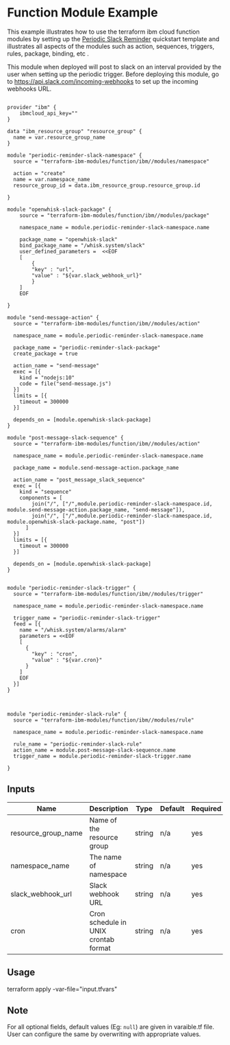 # Function Module Example

This example illustrates how to use the terraform ibm cloud function modules by setting up the [Periodic Slack Reminder](https://cloud.ibm.com/docs/openwhisk?topic=openwhisk-templates#slack-reminder-template) quickstart template and illustrates all aspects of the modules such as action, sequences, triggers, rules, package, binding, etc . 

This module when deployed will post to slack on an interval provided by the user when setting up the periodic trigger. Before deploying this module, go to https://api.slack.com/incoming-webhooks to set up the incoming webhooks URL.


```hcl

provider "ibm" {
    ibmcloud_api_key=""
}

data "ibm_resource_group" "resource_group" {
  name = var.resource_group_name
}

module "periodic-reminder-slack-namespace" {
  source = "terraform-ibm-modules/function/ibm//modules/namespace"

  action = "create"
  name = var.namespace_name
  resource_group_id = data.ibm_resource_group.resource_group.id

}

module "openwhisk-slack-package" {
    source = "terraform-ibm-modules/function/ibm//modules/package"

    namespace_name = module.periodic-reminder-slack-namespace.name

    package_name = "openwhisk-slack"
    bind_package_name = "/whisk.system/slack"
    user_defined_parameters =  <<EOF
    [
        {
        "key" : "url",
        "value" : "${var.slack_webhook_url}"
        }
    ]
    EOF

}

module "send-message-action" {
  source = "terraform-ibm-modules/function/ibm//modules/action"

  namespace_name = module.periodic-reminder-slack-namespace.name

  package_name = "periodic-reminder-slack-package"
  create_package = true

  action_name = "send-message"
  exec = [{
    kind = "nodejs:10"
    code = file("send-message.js")
  }]
  limits = [{
    timeout = 300000
  }]

  depends_on = [module.openwhisk-slack-package]
}

module "post-message-slack-sequence" {
  source = "terraform-ibm-modules/function/ibm//modules/action"

  namespace_name = module.periodic-reminder-slack-namespace.name

  package_name = module.send-message-action.package_name

  action_name = "post_message_slack_sequence"
  exec = [{
    kind = "sequence"
    components = [
        join("/", ["/",module.periodic-reminder-slack-namespace.id, module.send-message-action.package_name, "send-message"]),
        join("/", ["/",module.periodic-reminder-slack-namespace.id, module.openwhisk-slack-package.name, "post"])
      ]
  }]
  limits = [{
    timeout = 300000
  }]

  depends_on = [module.openwhisk-slack-package]
}


module "periodic-reminder-slack-trigger" {
  source = "terraform-ibm-modules/function/ibm//modules/trigger"

  namespace_name = module.periodic-reminder-slack-namespace.name

  trigger_name = "periodic-reminder-slack-trigger"
  feed = [{
    name = "/whisk.system/alarms/alarm"
    parameters = <<EOF
    [
      {
        "key" : "cron",
        "value" : "${var.cron}"
      }
    ]
    EOF
  }]
}



module "periodic-reminder-slack-rule" {
  source = "terraform-ibm-modules/function/ibm//modules/rule"

  namespace_name = module.periodic-reminder-slack-namespace.name

  rule_name = "periodic-reminder-slack-rule"
  action_name = module.post-message-slack-sequence.name
  trigger_name = module.periodic-reminder-slack-trigger.name
  
}
```

<!-- BEGINNING OF PRE-COMMIT-TERRAFORM DOCS HOOK -->

## Inputs

| Name                              | Description                                           | Type   | Default | Required |
|-----------------------------------|-------------------------------------------------------|--------|---------|----------|
| resource\_group\_name | Name of the resource group | string | n/a | yes |
| namespace_name | The name of namespace | string | n/a | yes |
| slack_webhook_url | Slack webhook URL | string | n/a | yes |
| cron | Cron schedule in UNIX crontab format  | string | n/a | yes |


<!-- END OF PRE-COMMIT-TERRAFORM DOCS HOOK -->

## Usage

terraform apply -var-file="input.tfvars"

## Note

For all optional fields, default values (Eg: `null`) are given in varaible.tf file. User can configure the same by overwriting with appropriate values.